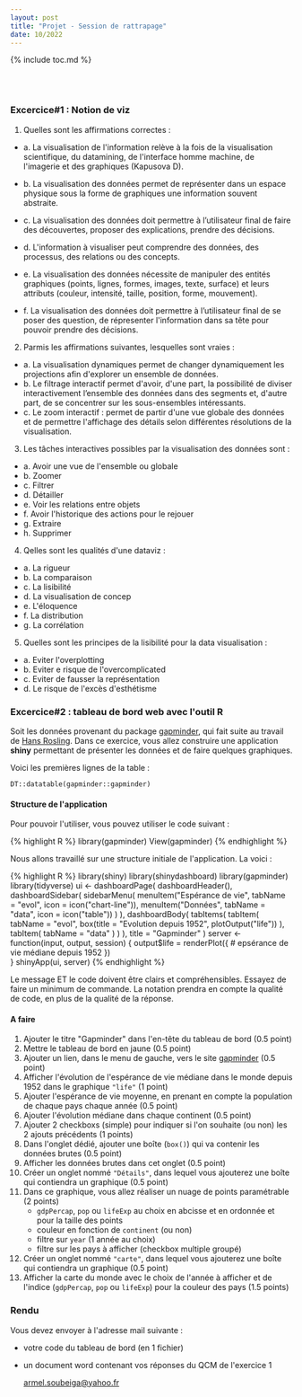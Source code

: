 ```yaml
---
layout: post
title: "Projet - Session de rattrapage"
date: 10/2022
---
```


{% include toc.md %}


<br/><br/>

### **Excercice#1 : Notion de viz**

1. Quelles sont les affirmations correctes :

* a. La visualisation de l'information relève à la fois de la visualisation scientifique, du datamining, de l'interface homme machine, de l'imagerie et des graphiques (Kapusova D).

* b. La visualisation des données permet de représenter dans un espace physique sous la forme de graphiques une information souvent abstraite.

* c. La visualisation des données doit permettre à l’utilisateur final de faire des découvertes, proposer des explications, prendre des décisions.

* d. L'information à visualiser peut comprendre des données, des processus, des relations ou des concepts.

* e. La visualisation des données nécessite de manipuler des entités graphiques (points, lignes, formes, images, texte, surface) et leurs attributs (couleur, intensité, taille, position, forme, mouvement).

* f. La visualisation des données doit permettre à l’utilisateur final de se poser des question, de répresenter l'information dans sa tête pour pouvoir prendre des décisions.


2. Parmis les affirmations suivantes, lesquelles sont vraies :

* a. La visualisation dynamiques permet de changer dynamiquement les projections afin d'explorer un ensemble de données.
* b. Le filtrage interactif permet d'avoir, d'une part, la possibilité de diviser interactivement l’ensemble des données dans des segments et, d'autre part, de se concentrer sur les sous-ensembles intéressants.
* c. Le zoom interactif : permet de partir d'une vue globale des données et de permettre l'affichage des détails selon différentes résolutions de la visualisation.

3. Les tâches interactives possibles par la visualisation des données sont :

* a. Avoir une vue de l'ensemble ou globale
* b. Zoomer
* c. Filtrer
* d. Détailler
* e. Voir les relations entre objets
* f. Avoir l'historique des actions pour le rejouer
* g. Extraire
* h. Supprimer

4. Qelles sont les qualités d'une dataviz :

* a. La rigueur
* b. La comparaison
* c. La lisibilité
* d. La visualisation de concep
* e. L'éloquence
* f. La distribution
* g. La corrélation

5. Quelles sont les principes de la lisibilité pour la data visualisation :

* a. Eviter l'overplotting
* b. Eviter e risque de l'overcomplicated
* c. Eviter de fausser la représentation
* d. Le risque de l'excès d'esthétisme



### **Excercice#2 : tableau de bord web avec l'outil R**

Soit les données provenant du package [gapminder](https://github.com/jennybc/gapminder), qui fait suite au travail de [Hans Rosling](https://www.gapminder.org/). Dans ce exercice, vous allez construire une application **shiny** permettant de présenter les données et de faire quelques graphiques.

Voici les premières lignes de la table :

```{r data}
DT::datatable(gapminder::gapminder)
```

#### Structure de l'application

Pour pouvoir l'utiliser, vous pouvez utiliser le code suivant :

{% highlight R %}
  library(gapminder)
  View(gapminder)
{% endhighlight %}

Nous allons travaillé sur une structure initiale de l'application. La voici :

{% highlight R %}
  library(shiny)
  library(shinydashboard)
  library(gapminder)
  library(tidyverse)
  ui <- dashboardPage(
    dashboardHeader(),
    dashboardSidebar(
      sidebarMenu(
        menuItem("Espérance de vie", tabName = "evol", icon = icon("chart-line")),
        menuItem("Données", tabName = "data", icon = icon("table"))
      )
    ),
    dashboardBody(
      tabItems(
        tabItem(
          tabName = "evol",
          box(title = "Evolution depuis 1952",
              plotOutput("life"))
        ),
        tabItem(
          tabName = "data"
        )
      )
    ),
    title = "Gapminder"
  )
  server <- function(input, output, session) {
    output$life = renderPlot({
      # epsérance de vie médiane depuis 1952
    })  
  }
  shinyApp(ui, server)
{% endhighlight %}

Le message ET le code doivent être clairs et compréhensibles. Essayez de faire un minimum de commande. La notation prendra en compte la qualité de code, en plus de la qualité de la réponse.

#### A faire

1. Ajouter le titre "Gapminder" dans l'en-tête du tableau de bord (0.5 point)
1. Mettre le tableau de bord en jaune (0.5 point)
1. Ajouter un lien, dans le menu de gauche, vers le site [gapminder](https://www.gapminder.org/) (0.5 point)
1. Afficher l'évolution de l'espérance de vie médiane dans le monde depuis 1952 dans le graphique `"life"` (1 point)
1. Ajouter l'espérance de vie moyenne, en prenant en compte la population de chaque pays chaque année (0.5 point)
1. Ajouter l'évolution médiane dans chaque continent (0.5 point)
1. Ajouter 2 checkboxs (simple) pour indiquer si l'on souhaite (ou non) les 2 ajouts précédents (1 points)
1. Dans l'onglet dédié, ajouter une boîte (`box()`) qui va contenir les données brutes (0.5 point)
1. Afficher les données brutes dans cet onglet (0.5 point)
1. Créer un onglet nommé `"Détails"`, dans lequel vous ajouterez une boîte qui contiendra un graphique (0.5 point)
1. Dans ce graphique, vous allez réaliser un nuage de points paramétrable (2 points)
    - `gdpPercap`, `pop` ou `lifeExp` au choix en abcisse et en ordonnée et pour la taille des points
    - couleur en fonction de `continent` (ou non)
    - filtre sur `year` (1 année au choix)
    - filtre sur les pays à afficher (checkbox multiple groupé)
1. Créer un onglet nommé `"carte"`, dans lequel vous ajouterez une boîte qui contiendra un graphique (0.5 point)
1. Afficher la carte du monde avec le choix de l'année à afficher et de l'indice (`gdpPercap`, `pop` ou `lifeExp`) pour la couleur des pays (1.5 points)




### **Rendu**

Vous devez envoyer à l'adresse mail suivante : 

- votre code du tableau de bord (en 1 fichier)
- un document word contenant vos réponses du QCM de l'exercice 1



    armel.soubeiga@yahoo.fr



